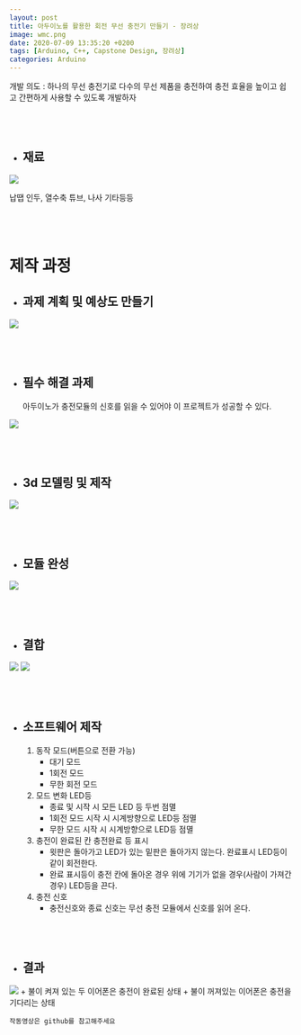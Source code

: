 ```yaml
---
layout: post
title: 아두이노를 활용한 회전 무선 충전기 만들기 - 장려상
image: wmc.png
date: 2020-07-09 13:35:20 +0200
tags: [Arduino, C++, Capstone Design, 장려상]
categories: Arduino
---
```


개발 의도 : 하나의 무선 충전기로 다수의 무선 제품을 충전하여 충전 효율을 높이고 쉽고 간편하게 사용할 수 있도록 개발하자
<br><br><br><br>

+ ## 재료


![]({{site.baseurl}}/images/Charger/Material.png)

납땝 인두, 열수축 튜브, 나사 기타등등
<br><br><br><br>

# 제작 과정

+ ## 과제 계획 및 예상도 만들기

![]({{site.baseurl}}/images/Charger/plan.png)
<br><br><br><br>

+ ## 필수 해결 과제
    아두이노가 충전모듈의 신호를 읽을 수 있어야 이 프로젝트가 성공할 수 있다.

![]({{site.baseurl}}/images/Charger/wmc_c.png)
<br><br><br><br>

+ ## 3d 모델링 및 제작

![]({{site.baseurl}}/images/Charger/3d.png)
<br><br><br><br>

+ ## 모듈 완성

![]({{site.baseurl}}/images/Charger/Module.png)
<br><br><br><br>

+ ## 결합

![]({{site.baseurl}}/images/Charger/Support.png)
![]({{site.baseurl}}/images/Charger/combine.png)
<br><br><br><br>

+ ## 소프트웨어 제작

    1. 동작 모드(버튼으로 전환 가능) 
        + 대기 모드
        + 1회전 모드
        + 무한 회전 모드
    2. 모드 변화 LED등
        + 종료 및 시작 시 모든 LED 등 두번 점멸 
        + 1회전 모드 시작 시 시계방향으로 LED등 점멸
        + 무한 모드 시작 시 시계방향으로 LED등 점멸
    3. 충전이 완료된 칸 충전완료 등 표시
        + 윗판은 돌아가고 LED가 있는 밑판은 돌아가지 않는다.
        완료표시 LED등이 같이 회전한다.
        + 완료 표시등이 충전 칸에 돌아온 경우 위에 기기가 없을 경우(사람이 가져간 경우) LED등을 끈다.
    4. 충전 신호
        + 충전신호와 종료 신호는 무선 충전 모듈에서 신호를 읽어 온다. 
<br><br><br><br>

+ ## 결과
![]({{site.baseurl}}/images/Charger/ing.png)
    + 불이 켜져 있는 두 이어폰은 충전이 완료된 상태
    + 불이 꺼져있는 이어폰은 충전을 기다리는 상태
    
    작동영상은 github를 참고해주세요


    
    



